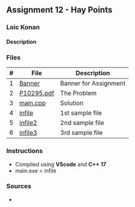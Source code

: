 ## Assignment 12 - Hay Points

### Loic Konan

#### Description

### Files

|   #   | File                     | Description           |
| :---: | ------------------------ | --------------------- |
|   1   | [Banner](Banner)         | Banner for Assignment |
|   2   | [P10295.pdf](P10295.pdf) | The Problem           |
|   3   | [main.cpp](main.cpp)     | Solution              |
|   4   | [infile](infile)         | 1st sample file       |
|   5   | [infile2](infile2)       | 2nd sample file       |
|   6   | [infile3](infile3)       | 3rd sample file       |

### Instructions

- Complied using **VScode** and **C++ 17**
- main.exe < infile

### Sources

- 